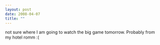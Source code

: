 ```yaml
---
layout: post
date: 2008-04-07
title: ""
---
```

not sure where I am going to watch the big game tomorrow. Probably from my hotel romm :(